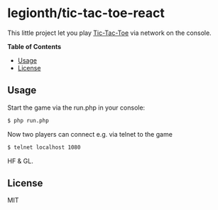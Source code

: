 # legionth/tic-tac-toe-react

This little project let you play [Tic-Tac-Toe](https://en.wikipedia.org/wiki/Tic-tac-toe) via network on the console. 

**Table of Contents**

* [Usage](#usage)
* [License](#license)

## Usage

Start the game via the run.php in your console:

```bash
$ php run.php
```

Now two players can connect e.g. via telnet to the game

```bash
$ telnet localhost 1080
```

HF & GL.

## License

MIT
